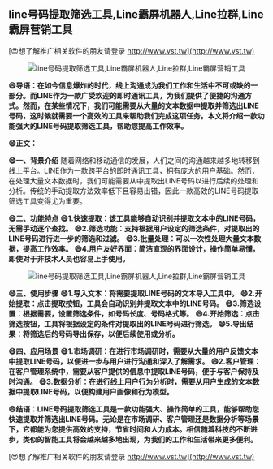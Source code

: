 ## **line号码提取筛选工具,Line霸屏机器人,Line拉群,Line霸屏营销工具**

[😍想了解推广相关软件的朋友请登录 http://www.vst.tw](http://www.vst.tw)

 <center><img src="https://vst.tw/MP4/tuiguang/png/1.png" alt="line号码提取筛选工具,Line霸屏机器人,Line拉群,Line霸屏营销工具"></center>

**😄导语：在如今信息爆炸的时代，线上沟通成为我们工作和生活中不可或缺的一部分。而LINE作为一款广受欢迎的即时通讯工具，为我们提供了便捷的沟通方式。然而，在某些情况下，我们可能需要从大量的文本数据中提取并筛选出LINE号码，这时候就需要一个高效的工具来帮助我们完成这项任务。本文将介绍一款功能强大的LINE号码提取筛选工具，帮助您提高工作效率。**

**😄正文：**

**😄一、背景介绍**
随着网络和移动通信的发展，人们之间的沟通越来越多地转移到线上平台。LINE作为一款跨平台的即时通讯工具，拥有庞大的用户基础。然而，在处理大量文本数据时，我们可能需要从中提取出LINE号码以进行后续的处理和分析。传统的手动提取方法效率低下且容易出错，因此一款高效的LINE号码提取筛选工具变得尤为重要。

**😄二、功能特点**
**😄1.快速提取：该工具能够自动识别并提取文本中的LINE号码，无需手动逐个查找。**
**😄2.筛选功能：支持根据用户设定的筛选条件，对提取出的LINE号码进行进一步的筛选和过滤。**
**😄3.批量处理：可以一次性处理大量文本数据，提高工作效率。**
**😄4.用户友好界面：简洁直观的界面设计，操作简单易懂，即使对于非技术人员也容易上手使用。**

 <center><img src="https://vst.tw/MP4/tuiguang/png/4.png" alt="line号码提取筛选工具,Line霸屏机器人,Line拉群,Line霸屏营销工具"></center>

**😄三、使用步骤**
**😄1.导入文本：将需要提取LINE号码的文本导入工具中。**
**😄2.开始提取：点击提取按钮，工具会自动识别并提取文本中的LINE号码。**
**😄3.筛选设置：根据需要，设置筛选条件，如号码长度、号码格式等。**
**😄4.开始筛选：点击筛选按钮，工具将根据设定的条件对提取出的LINE号码进行筛选。**
**😄5.导出结果：将筛选后的号码导出保存，以便后续使用或分析。**

**😄四、应用场景**
**😄1.市场调研：在进行市场调研时，需要从大量的用户反馈文本中提取LINE号码，以便进一步与用户进行沟通和深入了解需求。**
**😄2.客户管理：在客户管理系统中，需要从客户提供的信息中提取LINE号码，便于与客户保持及时沟通。**
**😄3.数据分析：在进行线上用户行为分析时，需要从用户生成的文本数据中提取LINE号码，以便构建用户画像和行为模型。**

**😄结语：LINE号码提取筛选工具是一款功能强大、操作简单的工具，能够帮助您快速提取并筛选出LINE号码。无论是在市场调研、客户管理还是数据分析等场景下，它都能为您提供高效的支持，节省时间和人力成本。相信随着科技的不断进步，类似的智能工具将会越来越多地出现，为我们的工作和生活带来更多便利。**

[😍想了解推广相关软件的朋友请登录 http://www.vst.tw](http://www.vst.tw)



